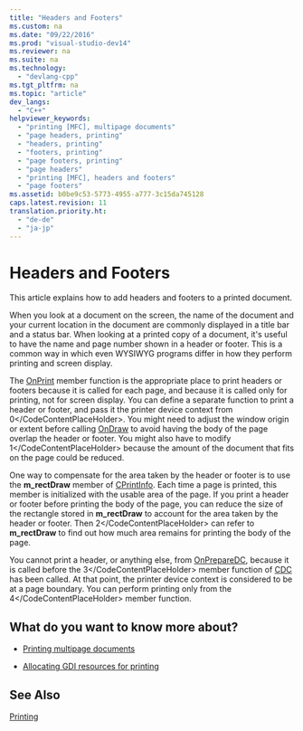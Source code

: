 ```yaml
---
title: "Headers and Footers"
ms.custom: na
ms.date: "09/22/2016"
ms.prod: "visual-studio-dev14"
ms.reviewer: na
ms.suite: na
ms.technology: 
  - "devlang-cpp"
ms.tgt_pltfrm: na
ms.topic: "article"
dev_langs: 
  - "C++"
helpviewer_keywords: 
  - "printing [MFC], multipage documents"
  - "page headers, printing"
  - "headers, printing"
  - "footers, printing"
  - "page footers, printing"
  - "page headers"
  - "printing [MFC], headers and footers"
  - "page footers"
ms.assetid: b0be9c53-5773-4955-a777-3c15da745128
caps.latest.revision: 11
translation.priority.ht: 
  - "de-de"
  - "ja-jp"
---
```

# Headers and Footers
This article explains how to add headers and footers to a printed document.  
  
 When you look at a document on the screen, the name of the document and your current location in the document are commonly displayed in a title bar and a status bar. When looking at a printed copy of a document, it's useful to have the name and page number shown in a header or footer. This is a common way in which even WYSIWYG programs differ in how they perform printing and screen display.  
  
 The [OnPrint](../vs140/cview--onprint.md) member function is the appropriate place to print headers or footers because it is called for each page, and because it is called only for printing, not for screen display. You can define a separate function to print a header or footer, and pass it the printer device context from <CodeContentPlaceHolder>0\</CodeContentPlaceHolder>. You might need to adjust the window origin or extent before calling [OnDraw](../vs140/cview--ondraw.md) to avoid having the body of the page overlap the header or footer. You might also have to modify <CodeContentPlaceHolder>1\</CodeContentPlaceHolder> because the amount of the document that fits on the page could be reduced.  
  
 One way to compensate for the area taken by the header or footer is to use the **m_rectDraw** member of [CPrintInfo](../vs140/cprintinfo-structure.md). Each time a page is printed, this member is initialized with the usable area of the page. If you print a header or footer before printing the body of the page, you can reduce the size of the rectangle stored in **m_rectDraw** to account for the area taken by the header or footer. Then <CodeContentPlaceHolder>2\</CodeContentPlaceHolder> can refer to **m_rectDraw** to find out how much area remains for printing the body of the page.  
  
 You cannot print a header, or anything else, from [OnPrepareDC](../vs140/cview--onpreparedc.md), because it is called before the <CodeContentPlaceHolder>3\</CodeContentPlaceHolder> member function of [CDC](../vs140/cdc-class.md) has been called. At that point, the printer device context is considered to be at a page boundary. You can perform printing only from the <CodeContentPlaceHolder>4\</CodeContentPlaceHolder> member function.  
  
## What do you want to know more about?  
  
-   [Printing multipage documents](../vs140/multipage-documents.md)  
  
-   [Allocating GDI resources for printing](../vs140/allocating-gdi-resources.md)  
  
## See Also  
 [Printing](../vs140/printing.md)